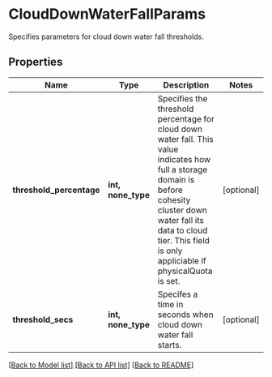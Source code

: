# CloudDownWaterFallParams

Specifies parameters for cloud down water fall thresholds.

## Properties
Name | Type | Description | Notes
------------ | ------------- | ------------- | -------------
**threshold_percentage** | **int, none_type** | Specifies the threshold percentage for cloud down water fall. This value indicates how full a storage domain is before cohesity cluster down water fall its data to cloud tier. This field is only appliciable if physicalQuota is set. | [optional] 
**threshold_secs** | **int, none_type** | Specifes a time in seconds when cloud down water fall starts. | [optional] 

[[Back to Model list]](../README.md#documentation-for-models) [[Back to API list]](../README.md#documentation-for-api-endpoints) [[Back to README]](../README.md)


